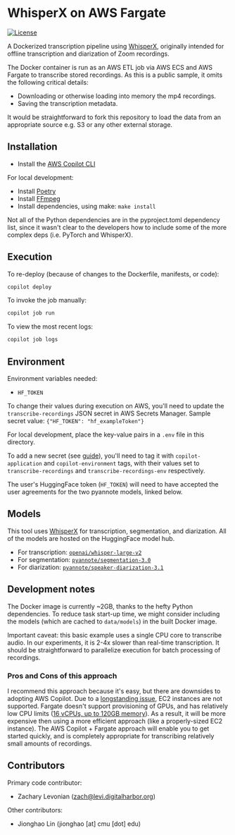 # WhisperX on AWS Fargate

[![License](https://img.shields.io/github/license/DigitalHarborFoundation/whisperx-on-aws-fargate)](https://github.com/DigitalHarborFoundation/whisperx-on-aws-fargate/blob/main/LICENSE)

A Dockerized transcription pipeline using [WhisperX](https://github.com/m-bain/whisperX), originally intended for offline transcription and diarization of Zoom recordings.

The Docker container is run as an AWS ETL job via AWS ECS and AWS Fargate to transcribe stored recordings. As this is a public sample, it omits the following critical details:
 - Downloading or otherwise loading into memory the mp4 recordings.
 - Saving the transcription metadata.

It would be straightforward to fork this repository to load the data from an appropriate source e.g. S3 or any other external storage. 

## Installation

 - Install the [AWS Copilot CLI](https://aws.github.io/copilot-cli/docs/overview/)

For local development:
 - Install [Poetry](https://python-poetry.org/docs/)
 - Install [FFmpeg](https://ffmpeg.org/)
 - Install dependencies, using make: `make install`

Not all of the Python dependencies are in the pyproject.toml dependency list, since it wasn't clear to the developers how to include some of the more complex deps (i.e. PyTorch and WhisperX).

## Execution

To re-deploy (because of changes to the Dockerfile, manifests, or code):

```bash
copilot deploy
```

To invoke the job manually:

```bash
copilot job run 
```

To view the most recent logs:

```bash
copilot job logs
```

## Environment

Environment variables needed:
 - `HF_TOKEN`

To change their values during execution on AWS, you'll need to update the `transcribe-recordings` JSON secret in AWS Secrets Manager.
Sample secret value: `{"HF_TOKEN": "hf_exampleToken"}`

For local development, place the key-value pairs in a `.env` file in this directory.

To add a new secret (see [guide](https://aws.github.io/copilot-cli/docs/developing/secrets/)), you'll need to tag it with `copilot-application` and `copilot-environment` tags, with their values set to `transcribe-recordings` and `transcribe-recordings-env` respectively.

The user's HuggingFace token (`HF_TOKEN`) will need to have accepted the user agreements for the two pyannote models, linked below.

## Models

This tool uses [WhisperX](https://github.com/m-bain/whisperX) for transcription, segmentation, and diarization.
All of the models are hosted on the HuggingFace model hub.

 - For transcription: [`openai/whisper-large-v2`](https://huggingface.co/openai/whisper-large-v2)
 - For segmentation: [`pyannote/segmentation-3.0`](https://huggingface.co/pyannote/segmentation-3.0)
 - For diarization: [`pyannote/speaker-diarization-3.1`](https://huggingface.co/pyannote/speaker-diarization-3.1)
 
 ## Development notes

The Docker image is currently ~2GB, thanks to the hefty Python dependencies.
To reduce task start-up time, we might consider including the models (which are cached to `data/models`) in the built Docker image.

Important caveat: this basic example uses a single CPU core to transcribe audio. In our experiments, it is 2-4x slower than real-time transcription. It should be straightforward to parallelize execution for batch processing of recordings.

### Pros and Cons of this approach

I recommend this approach because it's easy, but there are downsides to adopting AWS Copilot. Due to a [longstanding issue](https://github.com/aws/copilot-cli/issues/1094), EC2 instances are not supported. Fargate doesn't support provisioning of GPUs, and has relatively low CPU limits ([16 vCPUs, up to 120GB memory](https://docs.aws.amazon.com/AmazonECS/latest/developerguide/fargate-tasks-services.html#fargate-tasks-size)).
As a result, it will be more expensive then using a more efficient approach (like a properly-sized EC2 instance). The AWS Copilot + Fargate approach will enable you to get started quickly, and is completely appropriate for transcribing relatively small amounts of recordings.

## Contributors

Primary code contributor:

 - Zachary Levonian (<zach@levi.digitalharbor.org>)

Other contributors:

 - Jionghao Lin (jionghao [at] cmu [dot] edu)
